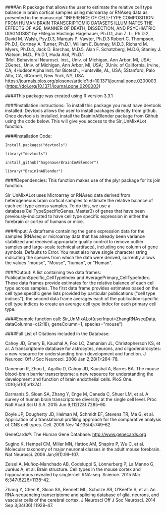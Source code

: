 
####An R package that allows the user to estimate the relative cell type balance in brain cortical samples using microarray or RNAseq data as presented in the manuscript "INFERENCE OF CELL-TYPE COMPOSITION FROM HUMAN BRAIN TRANSCRIPTOMIC DATASETS ILLUMINATES THE EFFECTS OF AGE, MANNER OF DEATH, DISSECTION, AND PSYCHIATRIC DIAGNOSIS" 
by *Megan Hastings Hagenauer, Ph.D.1, Jun Z. Li, Ph.D.2, David M. Walsh, Psy.D.3, Marquis P. Vawter, Ph.D.3 Robert C. Thompson, Ph.D.1, Cortney A. Turner, Ph.D.1, William E. Bunney, M.D.3, Richard M. Myers, Ph.D.4, Jack D. Barchas, M.D.5, Alan F. Schatzberg, M.D.6, Stanley J. Watson, M.D., Ph.D.1, Huda Akil, Ph.D.1    
1Mol. Behavioral Neurosci. Inst., Univ. of Michigan, Ann Arbor, MI, USA;  2Genet., Univ. of Michigan, Ann Arbor, MI, USA;   3Univ. of California, Irvine, CA; 4HudsonAlpha Inst. for Biotech., Huntsville, AL, USA; 5Stanford, Palo Alto, CA, 6Cornell, New York, NY, USA
https://journals.plos.org/plosone/article?id=10.1371/journal.pone.0200003 (https://doi.org/10.1371/journal.pone.0200003)


####This package was created using R version 3.3.1


####Installation instructions:
To install this package you must have devtools installed. Devtools allows the user to install packages directly from github. Once devtools is installed, install the BrainInABlender package from Github using the code below. This will give you access to the Sir_UnMixALot function.


####Installation Code:

    Install.packages("devtools")

    library("devtools")

    install_github("hagenaue/BrainInABlender")

    library("BrainInABlender")

####Dependencies: 
This function makes use of the plyr package for its join function. 

Sir_UnMixALot uses Microarray or RNAseq data derived from heterogeneous brain cortical samples to estimate the relative balance of each cell type across samples. To do this, we use a database(CellTypeSpecificGenes_Master3) of genes that have been previously-indicated to have cell type specific expression in either the forebrain or cortex of humans or mice.


####Input:
A dataframe containing the gene expression data for the samples (RNAseq or microarray data that has already been variance stabilized and received appropriate quality control to remove outlier samples and large-scale technical artifacts), including one column of gene symbols. Defaults to Error. You must also have single character string indicating the species from which the data were derived, currently allows the values "mouse", "Mouse", "human", or "Human". 


####Output:
A list containing two data frames: PublicationSpecific_CellTypeIndex and AveragePrimary_CellTypeIndex. These data frames provide estimates for the relative balance of each cell type across samples. The first data frame provides estimates based on the cell type specific gene lists provided by particular publications ("cell type indices"), the second data frame averages each of the publication-specific cell type indices to create an average cell type index for each primary cell type.

####Example function call:
Sir_UnMixALot(userInput=ZhangRNAseqData, dataColumns=c(2:18), geneColumn=1, species="mouse")


####Full List of Citations included in the Database:

Cahoy JD, Emery B, Kaushal A, Foo LC, Zamanian JL, Christopherson KS, et al. A transcriptome database for astrocytes, neurons, and oligodendrocytes: a new resource for understanding brain development and function. J Neurosci Off J Soc Neurosci. 2008 Jan 2;28(1):264–78. 

Daneman R, Zhou L, Agalliu D, Cahoy JD, Kaushal A, Barres BA. The mouse blood-brain barrier transcriptome: a new resource for understanding the development and function of brain endothelial cells. PloS One. 2010;5(10):e13741. 

Darmanis S, Sloan SA, Zhang Y, Enge M, Caneda C, Shuer LM, et al. A survey of human brain transcriptome diversity at the single cell level. Proc Natl Acad Sci U S A. 2015 Jun 9;112(23):7285–90.

Doyle JP, Dougherty JD, Heiman M, Schmidt EF, Stevens TR, Ma G, et al. Application of a translational profiling approach for the comparative analysis of CNS cell types. Cell. 2008 Nov 14;135(4):749–62.

GeneCards®: The Human Gene Database:  http://www.genecards.org

Sugino K, Hempel CM, Miller MN, Hattox AM, Shapiro P, Wu C, et al. Molecular taxonomy of major neuronal classes in the adult mouse forebrain. Nat Neurosci. 2006 Jan;9(1):99–107. 

Zeisel A, Muñoz-Manchado AB, Codeluppi S, Lönnerberg P, La Manno G, Juréus A, et al. Brain structure. Cell types in the mouse cortex and hippocampus revealed by single-cell RNA-seq. Science. 2015 Mar 6;347(6226):1138–42.

Zhang Y, Chen K, Sloan SA, Bennett ML, Scholze AR, O’Keeffe S, et al. An RNA-sequencing transcriptome and splicing database of glia, neurons, and vascular cells of the cerebral cortex. J Neurosci Off J Soc Neurosci. 2014 Sep 3;34(36):11929–47. 

